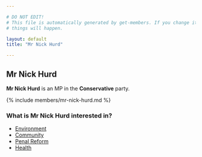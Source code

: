 ```yaml
---

# DO NOT EDIT!
# This file is automatically generated by get-members. If you change it, bad
# things will happen.

layout: default
title: "Mr Nick Hurd"

---
```


## Mr Nick Hurd

**Mr Nick Hurd** is an MP in the **Conservative** party.

{% include members/mr-nick-hurd.md %}

### What is Mr Nick Hurd interested in?


* [Environment](/interests/environment.html)
* [Community](/interests/community.html)
* [Penal Reform](/interests/penal-reform.html)
* [Health](/interests/health.html)
